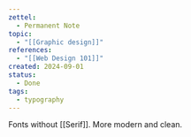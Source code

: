 ```yaml
---
zettel:
  - Permanent Note
topic:
  - "[[Graphic design]]"
references:
  - "[[Web Design 101]]"
created: 2024-09-01
status:
  - Done
tags:
  - typography
---
```

Fonts without [[Serif]]. 
More modern and clean.